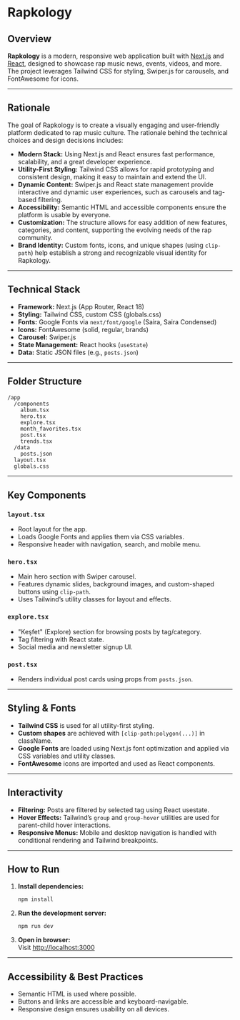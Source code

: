 # Rapkology

## Overview

**Rapkology** is a modern, responsive web application built with [Next.js](https://nextjs.org/) and [React](https://react.dev/), designed to showcase rap music news, events, videos, and more. The project leverages Tailwind CSS for styling, Swiper.js for carousels, and FontAwesome for icons.

---

## Rationale

The goal of Rapkology is to create a visually engaging and user-friendly platform dedicated to rap music culture. The rationale behind the technical choices and design decisions includes:

- **Modern Stack:** Using Next.js and React ensures fast performance, scalability, and a great developer experience.
- **Utility-First Styling:** Tailwind CSS allows for rapid prototyping and consistent design, making it easy to maintain and extend the UI.
- **Dynamic Content:** Swiper.js and React state management provide interactive and dynamic user experiences, such as carousels and tag-based filtering.
- **Accessibility:** Semantic HTML and accessible components ensure the platform is usable by everyone.
- **Customization:** The structure allows for easy addition of new features, categories, and content, supporting the evolving needs of the rap community.
- **Brand Identity:** Custom fonts, icons, and unique shapes (using `clip-path`) help establish a strong and recognizable visual identity for Rapkology.

---

## Technical Stack

- **Framework:** Next.js (App Router, React 18)
- **Styling:** Tailwind CSS, custom CSS (globals.css)
- **Fonts:** Google Fonts via `next/font/google` (Saira, Saira Condensed)
- **Icons:** FontAwesome (solid, regular, brands)
- **Carousel:** Swiper.js
- **State Management:** React hooks (`useState`)
- **Data:** Static JSON files (e.g., `posts.json`)

---

## Folder Structure

```
/app
  /components
    album.tsx
    hero.tsx
    explore.tsx
    month_favorites.tsx
    post.tsx
    trends.tsx
  /data
    posts.json
  layout.tsx
  globals.css
```

---

## Key Components

### `layout.tsx`
- Root layout for the app.
- Loads Google Fonts and applies them via CSS variables.
- Responsive header with navigation, search, and mobile menu.

### `hero.tsx`
- Main hero section with Swiper carousel.
- Features dynamic slides, background images, and custom-shaped buttons using `clip-path`.
- Uses Tailwind’s utility classes for layout and effects.

### `explore.tsx`
- "Keşfet" (Explore) section for browsing posts by tag/category.
- Tag filtering with React state.
- Social media and newsletter signup UI.

### `post.tsx`
- Renders individual post cards using props from `posts.json`.

---

## Styling & Fonts

- **Tailwind CSS** is used for all utility-first styling.
- **Custom shapes** are achieved with `[clip-path:polygon(...)]` in className.
- **Google Fonts** are loaded using Next.js font optimization and applied via CSS variables and utility classes.
- **FontAwesome** icons are imported and used as React components.

---

## Interactivity

- **Filtering:** Posts are filtered by selected tag using React usestate.
- **Hover Effects:** Tailwind’s `group` and `group-hover` utilities are used for parent-child hover interactions.
- **Responsive Menus:** Mobile and desktop navigation is handled with conditional rendering and Tailwind breakpoints.

---

## How to Run

1. **Install dependencies:**
   ```bash
   npm install
   ```
2. **Run the development server:**
   ```bash
   npm run dev
   ```
3. **Open in browser:**  
   Visit [http://localhost:3000](http://localhost:3000)

---

## Accessibility & Best Practices

- Semantic HTML is used where possible.
- Buttons and links are accessible and keyboard-navigable.
- Responsive design ensures usability on all devices.